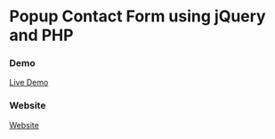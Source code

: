 # Popup Contact Form using jQuery and PHP


### Demo

<a href="https://youtu.be/QMulu7EoalQ" rel="nofollow"> Live Demo </a>

### Website
<a href="https://codeat21.com/2021/03/25/react-navbar-dropdown-menu-responsive/" rel="nofollow"> Website </a>
